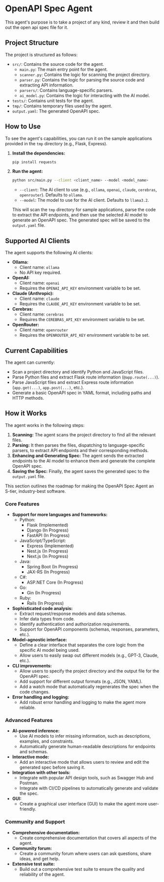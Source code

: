 # OpenAPI Spec Agent

This agent's purpose is to take a project of any kind, review it and then build out the open api spec file for it.

## Project Structure

The project is structured as follows:

- `src/`: Contains the source code for the agent.
  - `main.py`: The main entry point for the agent.
  - `scanner.py`: Contains the logic for scanning the project directory.
  - `parser.py`: Contains the logic for parsing the source code and extracting API information.
  - `parsers/`: Contains language-specific parsers.
  - `ai_model.py`: Contains the logic for interacting with the AI model.
- `tests/`: Contains unit tests for the agent.
- `tmp/`: Contains temporary files used by the agent.
- `output.yaml`: The generated OpenAPI spec.

## How to Use

To see the agent's capabilities, you can run it on the sample applications provided in the `tmp` directory (e.g., Flask, Express).

1. **Install the dependencies:**

   ```bash
   pip install requests
   ```

2. **Run the agent:**

   ```bash
   python src/main.py --client <client_name> --model <model_name>
   ```

   - `--client`: The AI client to use (e.g., `ollama`, `openai`, `claude`, `cerebras`, `openrouter`). Defaults to `ollama`.
   - `--model`: The model to use for the AI client. Defaults to `llama3.2`.

   This will scan the `tmp` directory for sample applications, parse the code to extract the API endpoints, and then use the selected AI model to generate an OpenAPI spec. The generated spec will be saved to the `output.yaml` file.

## Supported AI Clients

The agent supports the following AI clients:

- **Ollama:**
  - Client name: `ollama`
  - No API key required.
- **OpenAI:**
  - Client name: `openai`
  - Requires the `OPENAI_API_KEY` environment variable to be set.
- **Claude (Anthropic):**
  - Client name: `claude`
  - Requires the `CLAUDE_API_KEY` environment variable to be set.
- **Cerebras:**
  - Client name: `cerebras`
  - Requires the `CEREBRAS_API_KEY` environment variable to be set.
- **OpenRouter:**
  - Client name: `openrouter`
  - Requires the `OPENROUTER_API_KEY` environment variable to be set.

## Current Capabilities

The agent can currently:

- Scan a project directory and identify Python and JavaScript files.
- Parse Python files and extract Flask route information (`@app.route(...)`).
- Parse JavaScript files and extract Express route information (`app.get(...)`, `app.post(...)`, etc.).
- Generate a basic OpenAPI spec in YAML format, including paths and HTTP methods.

## How it Works

The agent works in the following steps:

1.  **Scanning:** The agent scans the project directory to find all the relevant files.
2.  **Parsing:** It then parses the files, dispatching to language-specific parsers, to extract API endpoints and their corresponding methods.
3.  **Enhancing and Generating Spec:** The agent sends the extracted endpoints to the AI model to enhance them and generate the complete OpenAPI spec.
4.  **Saving the Spec:** Finally, the agent saves the generated spec to the `output.yaml` file.


This section outlines the roadmap for making the OpenAPI Spec Agent an S-tier, industry-best software.

### Core Features

- **Support for more languages and frameworks:**
  - Python:
    - Flask (Implemented)
    - Django (In Progress)
    - FastAPI (In Progress)
  - JavaScript/TypeScript:
    - Express (Implemented)
    - Nest.js (In Progress)
    - Next.js (In Progress)
  - Java:
    - Spring Boot (In Progress)
    - JAX-RS (In Progress)
  - C#:
    - ASP.NET Core (In Progress)
  - Go:
    - Gin (In Progress)
  - Ruby:
    - Rails (In Progress)
- **Sophisticated code analysis:**
  - Extract request/response models and data schemas.
  - Infer data types from code.
  - Identify authentication and authorization requirements.
  - Support for OpenAPI components (schemas, responses, parameters, etc.).
- **Model-agnostic interface:**
  - Define a clear interface that separates the core logic from the specific AI model being used.
  - Allow users to easily swap out different models (e.g., GPT-3, Claude, etc.).
- **CLI improvements:**
  - Allow users to specify the project directory and the output file for the OpenAPI spec.
  - Add support for different output formats (e.g., JSON, YAML).
  - Add a watch mode that automatically regenerates the spec when the code changes.
- **Error handling and logging:**
  - Add robust error handling and logging to make the agent more reliable.

### Advanced Features

- **AI-powered inference:**
  - Use AI models to infer missing information, such as descriptions, examples, and constraints.
  - Automatically generate human-readable descriptions for endpoints and schemas.
- **Interactive mode:**
  - Add an interactive mode that allows users to review and edit the generated spec before saving it.
- **Integration with other tools:**
  - Integrate with popular API design tools, such as Swagger Hub and Postman.
  - Integrate with CI/CD pipelines to automatically generate and validate the spec.
- **GUI:**
  - Create a graphical user interface (GUI) to make the agent more user-friendly.

### Community and Support

- **Comprehensive documentation:**
  - Create comprehensive documentation that covers all aspects of the agent.
- **Community forum:**
  - Create a community forum where users can ask questions, share ideas, and get help.
- **Extensive test suite:**
  - Build out a comprehensive test suite to ensure the quality and reliability of the agent.
